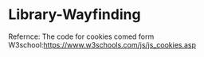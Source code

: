 # Library-Wayfinding
Refernce: The code for cookies comed form W3school:https://www.w3schools.com/js/js_cookies.asp

